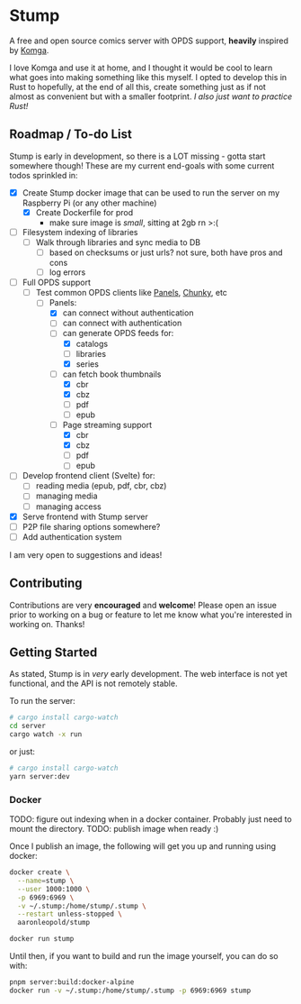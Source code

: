 # Stump

A free and open source comics server with OPDS support, **heavily** inspired by [Komga](https://github.com/gotson/komga).

I love Komga and use it at home, and I thought it would be cool to learn what goes into making something like this myself. I opted to develop this in Rust to hopefully, at the end of all this, create something just as if not almost as convenient but with a smaller footprint. *I also just want to practice Rust!*

## Roadmap / To-do List

Stump is early in development, so there is a LOT missing - gotta start somewhere though! These are my current end-goals with some current todos sprinkled in:

- [x] Create Stump docker image that can be used to run the server on my Raspberry Pi (or any other machine)
  - [x] Create Dockerfile for prod
    - make sure image is *small*, sitting at 2gb rn >:(
- [ ] Filesystem indexing of libraries
  - [ ] Walk through libraries and sync media to DB
    - [ ] based on checksums or just urls? not sure, both have pros and cons
    - [ ] log errors
- [ ] Full OPDS support
  - [ ] Test common OPDS clients like [Panels](https://panels.app), [Chunky](http://chunkyreader.com/), etc
    - [ ] Panels:
      - [x] can connect without authentication
      - [ ] can connect with authentication
      - [ ] can generate OPDS feeds for:
        - [x] catalogs
        - [ ] libraries
        - [x] series
      - [ ] can fetch book thumbnails
        - [x] cbr
        - [x] cbz
        - [ ] pdf
        - [ ] epub
      - [ ] Page streaming support
         - [x] cbr
         - [x] cbz
         - [ ] pdf
         - [ ] epub
- [ ] Develop frontend client (Svelte) for:
  - [ ] reading media (epub, pdf, cbr, cbz)
  - [ ] managing media
  - [ ] managing access
- [x] Serve frontend with Stump server
- [ ] P2P file sharing options somewhere?
- [ ] Add authentication system

I am very open to suggestions and ideas!

## Contributing

Contributions are very **encouraged** and **welcome**! Please open an issue prior to working on a bug or feature to let me know what you're interested in working on. Thanks!

## Getting Started

As stated, Stump is in _very_ early development. The web interface is not yet functional, and the API is not remotely stable.

To run the server:

```bash
# cargo install cargo-watch
cd server
cargo watch -x run
```

or just:

```bash
# cargo install cargo-watch
yarn server:dev
```

### Docker

TODO: figure out indexing when in a docker container. Probably just need to mount the directory.
TODO: publish image when ready :)

Once I publish an image, the following will get you up and running using docker:

```bash
docker create \
  --name=stump \
  --user 1000:1000 \
  -p 6969:6969 \
  -v ~/.stump:/home/stump/.stump \
  --restart unless-stopped \
  aaronleopold/stump
```

```bash
docker run stump
```

Until then, if you want to build and run the image yourself, you can do so with:

```bash
pnpm server:build:docker-alpine
docker run -v ~/.stump:/home/stump/.stump -p 6969:6969 stump
```